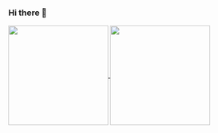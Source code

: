 ### Hi there 👋

<a href="https://github.com/jazeabby/github-readme-stats">
  <img height=200 align="center" src="https://github-readme-stats.vercel.app/api?username=jazeabby" />
</a>
<a href="https://github.com/jazeabby/convoychat">
  <img height=200 align="center" src="https://github-readme-stats.vercel.app/api/top-langs?username=jazeabby&layout=compact&langs_count=8&card_width=320" />
</a>
